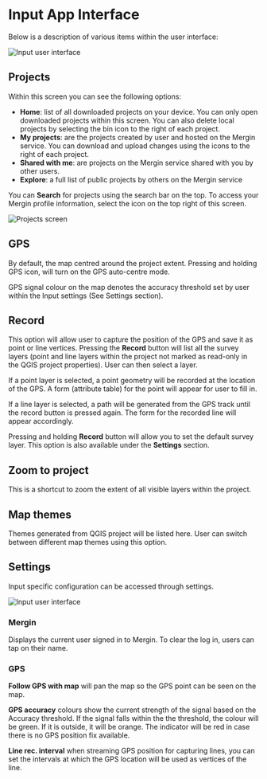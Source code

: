 # Input App Interface

Below is a description of various items within the user interface:

![Input user interface](./input_gui.png)

## Projects

Within this screen you can see the following options:
- **Home**: list of all downloaded projects on your device. You can only open downloaded projects within this screen. You can also delete local projects by selecting the bin icon to the right of each project.
- **My projects**: are the projects created by user and hosted on the Mergin service. You can download and upload changes using the icons to the right of each project.
- **Shared with me**: are projects on the Mergin service shared with you by other users.
- **Explore**: a full list of public projects by others on the Mergin service

You can **Search** for projects using the search bar on the top. To access your Mergin profile information, select the icon on the top right of this screen.

![Projects screen](./input_screen.jpg)

## GPS
By default, the map centred around the project extent. Pressing
and holding GPS icon, will turn on the GPS auto-centre mode.

GPS signal colour on the map denotes the accuracy threshold set by user
within the Input settings (See Settings section).

## Record
This option will allow user to capture the position of the GPS and save it
as point or line vertices. Pressing the **Record**  button will
list all the survey layers (point and line layers within the project not
marked as read-only in the QGIS project properties). User can then
select a layer.

If a point layer is selected, a point geometry will be recorded at the
location of the GPS. A form (attribute table) for the point will appear
for user to fill in.

If a line layer is selected, a path will be generated from the GPS track
until the record button is pressed again. The form for the recorded line
will appear accordingly.

Pressing and holding **Record** button will allow you to set the default survey layer. This option is also available under the **Settings** section.

## Zoom to project
This is a shortcut to zoom the extent of all visible layers within the project.

## Map themes
Themes generated from QGIS project will be listed here. User can switch
between different map themes using this option.

## Settings
Input specific configuration can be accessed through settings.

![Input user interface](./input_settings.png)

### Mergin

Displays the current user signed in to Mergin. To clear the log in,
users can tap on their name.

### GPS

**Follow GPS with map** will pan the map so the GPS point can be seen on the
map.

**GPS accuracy** colours show the current strength of the signal based on the
Accuracy threshold. If the signal falls within the the threshold, the
colour will be green. If it is outside, it will be orange. The indicator
will be red in case there is no GPS position fix available.

**Line rec. interval** when streaming GPS position for capturing lines, you can set the intervals at which the GPS location will be used as vertices of the line.
